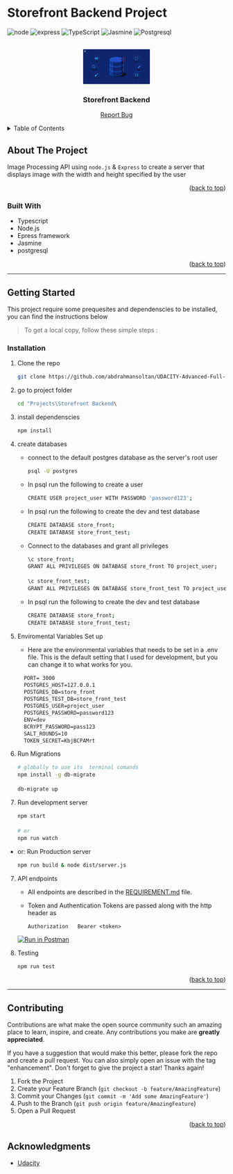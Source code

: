 # Storefront Backend Project

<div id="top"></div>

![node](https://img.shields.io/badge/Node.js-339933?style=for-the-badge&logo=nodedotjs&logoColor=white)
![express](https://img.shields.io/badge/Express.js-000000?style=for-the-badge&logo=express&logoColor=white)
![TypeScript](https://img.shields.io/badge/TypeScript-007ACC?style=for-the-badge&logo=typescript&logoColor=white)
![Jasmine](https://img.shields.io/badge/Jasmine-8A4182?style=for-the-badge&logo=Jasmine&logoColor=white)
![Postgresql](https://img.shields.io/badge/PostgreSQL-316192?style=for-the-badge&logo=postgresql&logoColor=white)

<!-- PROJECT LOGO -->
<br />
<div align="center">
    <img src="./assets/database.png" alt="Logo" height="80">

  <h3 align="center">Storefront Backend</h3>

  <p align="center">
    <a href="https://github.com/abdrahmansoltan/UDACITY-Advanced-Full-Stack-Web-Development/issues">Report Bug</a>
  </p>
</div>

<!-- TABLE OF CONTENTS -->
<details>
  <summary>Table of Contents</summary>
  <ol>
    <li>
      <a href="#about-the-project">About The Project</a>
      <ul>
        <li><a href="#built-with">Built With</a></li>
      </ul>
    </li>
    <li>
      <a href="#getting-started">Getting Started</a>
      <ul>
        <li><a href="#installation">Installation</a></li>
      </ul>
    </li>
    <li><a href="#contributing">Contributing</a></li>
    <li><a href="#acknowledgments">Acknowledgments</a></li>
  </ol>
</details>

<!-- ABOUT THE PROJECT -->

## About The Project

Image Processing API using `node.js` & `Express` to create a server that displays image with the width and height specified by the user

<p align="right">(<a href="#top">back to top</a>)</p>

### Built With

- Typescript
- Node.js
- Epress framework
- Jasmine
- postgresql

<p align="right">(<a href="#top">back to top</a>)</p>

---

<!-- GETTING STARTED -->

## Getting Started

This project require some prequesites and dependenscies to be installed, you can find the instructions below

> To get a local copy, follow these simple steps :

### Installation

1. Clone the repo
   ```sh
   git clone https://github.com/abdrahmansoltan/UDACITY-Advanced-Full-Stack-Web-Development.git
   ```
2. go to project folder

   ```sh
   cd "Projects\Storefront Backend\
   ```

3. install dependenscies

   ```bash
   npm install
   ```

4. create databases

   - connect to the default postgres database as the server's root user

     ```bash
     psql -U postgres
     ```

   - In psql run the following to create a user

     ```bash
     CREATE USER project_user WITH PASSWORD 'password123';
     ```

   - In psql run the following to create the dev and test database

     ```bash
     CREATE DATABASE store_front;
     CREATE DATABASE store_front_test;
     ```

   - Connect to the databases and grant all privileges

     ```bash
     \c store_front;
     GRANT ALL PRIVILEGES ON DATABASE store_front TO project_user;

     \c store_front_test;
     GRANT ALL PRIVILEGES ON DATABASE store_front_test TO project_user;
     ```

   - In psql run the following to create the dev and test database

     ```bash
     CREATE DATABASE store_front;
     CREATE DATABASE store_front_test;
     ```

5. Enviromental Variables Set up

   - Here are the environmental variables that needs to be set in a .env file. This is the default setting that I used for development, but you can change it to what works for you.

   ```
     PORT= 3000
     POSTGRES_HOST=127.0.0.1
     POSTGRES_DB=store_front
     POSTGRES_TEST_DB=store_front_test
     POSTGRES_USER=project_user
     POSTGRES_PASSWORD=password123
     ENV=dev
     BCRYPT_PASSWORD=pass123
     SALT_ROUNDS=10
     TOKEN_SECRET=KbjBCPAMrt
   ```

6. Run Migrations

   ```bash
   # globally to use its  terminal comands
   npm install -g db-migrate

   db-migrate up
   ```

7. Run development server

   ```sh
   npm start

   # or
   npm run watch
   ```

- or: Run Production server

  ```bash
  npm run build & node dist/server.js
  ```

7. API endpoints

   - All endpoints are described in the [REQUIREMENT.md](REQUIREMENTS.md) file.
   - Token and Authentication
     Tokens are passed along with the http header as

     ```
     Authorization   Bearer <token>
     ```

   [![Run in Postman](https://run.pstmn.io/button.svg)](https://app.getpostman.com/run-collection/0c7d6ad8fef58e4ec8bf?action=collection%2Fimport)

8. Testing

   ```sh
   npm run test
   ```

<p align="right">(<a href="#top">back to top</a>)</p>

---

<!-- CONTRIBUTING -->

## Contributing

Contributions are what make the open source community such an amazing place to learn, inspire, and create. Any contributions you make are **greatly appreciated**.

If you have a suggestion that would make this better, please fork the repo and create a pull request. You can also simply open an issue with the tag "enhancement".
Don't forget to give the project a star! Thanks again!

1. Fork the Project
2. Create your Feature Branch (`git checkout -b feature/AmazingFeature`)
3. Commit your Changes (`git commit -m 'Add some AmazingFeature'`)
4. Push to the Branch (`git push origin feature/AmazingFeature`)
5. Open a Pull Request

<p align="right">(<a href="#top">back to top</a>)</p>

<!-- ACKNOWLEDGMENTS -->

## Acknowledgments

- [Udacity](https://github.com/udacity)
